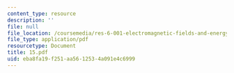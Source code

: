 ```yaml
---
content_type: resource
description: ''
file: null
file_location: /coursemedia/res-6-001-electromagnetic-fields-and-energy-spring-2008/eba8fa19f251aa5612534a091e4c6999_15.pdf
file_type: application/pdf
resourcetype: Document
title: 15.pdf
uid: eba8fa19-f251-aa56-1253-4a091e4c6999
---
```

